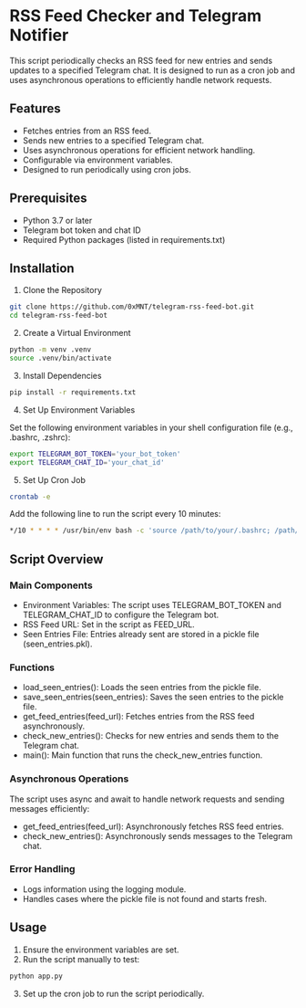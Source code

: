# RSS Feed Checker and Telegram Notifier

This script periodically checks an RSS feed for new entries and sends updates to a specified Telegram chat. It is designed to run as a cron job and uses asynchronous operations to efficiently handle network requests.

## Features

* Fetches entries from an RSS feed.
* Sends new entries to a specified Telegram chat.
* Uses asynchronous operations for efficient network handling.
* Configurable via environment variables.
* Designed to run periodically using cron jobs.

## Prerequisites

* Python 3.7 or later
* Telegram bot token and chat ID
* Required Python packages (listed in requirements.txt)

## Installation

1. Clone the Repository

```bash
git clone https://github.com/0xMNT/telegram-rss-feed-bot.git
cd telegram-rss-feed-bot
```

2. Create a Virtual Environment

```bash
python -m venv .venv
source .venv/bin/activate
```

3. Install Dependencies
```bash
pip install -r requirements.txt
```

4. Set Up Environment Variables

Set the following environment variables in your shell configuration file (e.g., .bashrc, .zshrc):

```bash
export TELEGRAM_BOT_TOKEN='your_bot_token'
export TELEGRAM_CHAT_ID='your_chat_id'
```

5. Set Up Cron Job

```bash
crontab -e
```

Add the following line to run the script every 10 minutes:

```bash
*/10 * * * * /usr/bin/env bash -c 'source /path/to/your/.bashrc; /path/to/your/python /path/to/your/script.py'
```

## Script Overview
### Main Components

* Environment Variables: The script uses TELEGRAM_BOT_TOKEN and TELEGRAM_CHAT_ID to configure the Telegram bot.
* RSS Feed URL: Set in the script as FEED_URL.
* Seen Entries File: Entries already sent are stored in a pickle file (seen_entries.pkl).

### Functions

* load_seen_entries(): Loads the seen entries from the pickle file.
* save_seen_entries(seen_entries): Saves the seen entries to the pickle file.
* get_feed_entries(feed_url): Fetches entries from the RSS feed asynchronously.
* check_new_entries(): Checks for new entries and sends them to the Telegram chat.
* main(): Main function that runs the check_new_entries function.

### Asynchronous Operations

The script uses async and await to handle network requests and sending messages efficiently:

* get_feed_entries(feed_url): Asynchronously fetches RSS feed entries.
* check_new_entries(): Asynchronously sends messages to the Telegram chat.

### Error Handling

* Logs information using the logging module.
* Handles cases where the pickle file is not found and starts fresh.

## Usage

1. Ensure the environment variables are set.
2. Run the script manually to test:

```bash
python app.py
```

3. Set up the cron job to run the script periodically.
